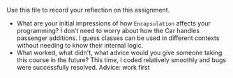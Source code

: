 Use this file to record your reflection on this assignment.

- What are your initial impressions of how `Encapsulation` affects your programming?
    I don’t need to worry about how the Car handles passenger additions. I guess classes can be used in different contexts without needing to know their internal logic.
- What worked, what didn't, what advice would you give someone taking this course in the future?
    This time, I coded relatively smoothly and bugs were successfully resolved. 
    Advice: work first
